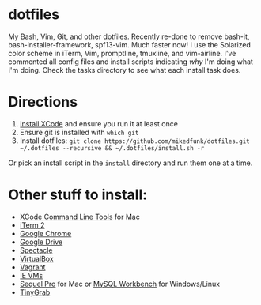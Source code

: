 # dotfiles

My Bash, Vim, Git, and other dotfiles. Recently re-done to remove bash-it, bash-installer-framework, spf13-vim. Much faster now! I use the Solarized color scheme in iTerm, Vim, promptline, tmuxline, and vim-airline. I've commented all config files and install scripts indicating *why* I'm doing what I'm doing. Check the tasks directory to see what each install task does.

# Directions

1. [install XCode](https://itunes.apple.com/us/app/xcode/id497799835?mt=12) and ensure you run it at least once
2. Ensure git is installed with `which git`
3. Install dotfiles: ```git clone https://github.com/mikedfunk/dotfiles.git ~/.dotfiles --recursive && ~/.dotfiles/install.sh -r```

Or pick an install script in the `install` directory and run them one at a time.

# Other stuff to install:

* [XCode Command Line Tools](https://developer.apple.com/downloads/index.action) for Mac
* [iTerm 2](https://iterm2.com/downloads.html)
* [Google Chrome](https://www.google.com/intl/en/chrome/browser/#brand=CHMB&utm_campaign=en&utm_source=en-ha-na-us-sk&utm_medium=ha)
* [Google Drive](https://tools.google.com/dlpage/drive)
* [Spectacle](http://spectacleapp.com/)
* [VirtualBox](http://virtualbox.org)
* [Vagrant](http://www.vagrantup.com/downloads)
* [IE VMs](https://github.com/xdissent/ievms)
* [Sequel Pro](http://www.sequelpro.com/) for Mac or [MySQL Workbench](http://dev.mysql.com/downloads/tools/workbench/) for Windows/Linux
* [TinyGrab](http://tinygrab.com/download.php)
